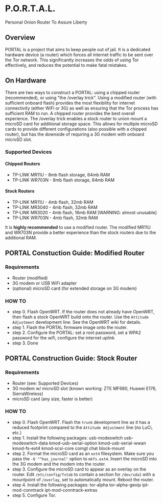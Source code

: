P.O.R.T.A.L.
======

Personal Onion Router To Assure Liberty

Overview
--------

PORTAL is a project that aims to keep people out of jail. It is a dedicated hardware device (a router) which forces all internet traffic to be sent over the Tor network. This significantly increases the odds of using Tor effectively, and reduces the potential to make fatal mistakes. 

On Hardware
------------
There are two ways to construct a PORTAL: using a chipped router (recommended), or using "the /overlay trick". Using a modified router (with sufficient onboard flash) provides the most flexibility for internet connectivity (either WiFi or 3G) as well as ensuring that the Tor process has sufficient RAM to run. A chipped router provides the best overall experience. The /overlay trick enables a stock router to union mount a microSD card for additional storage space. This allows for multiple microSD cards to provide different configurations (also possible with a chipped router), but has the downside of requiring a 3G modem with onboard microSD slot. 

### Supported Devices ###
#### Chipped Routers ####
* TP-LINK MR11U - 8mb flash storage, 64mb RAM
* TP-LINK WR703N - 8mb flash storage, 64mb RAM

#### Stock Routers ####
* TP-LINK MR11U - 4mb flash, 32mb RAM
* TP-LINK MR3040 - 4mb flash, 32mb RAM
* TP-LINK MR3020 - 4mb flash, 16mb RAM [WARNING: almost unusable]
* TP-LINK WR703N - 4mb flash, 32mb RAM

It is **highly recommended** to use a modified router. The modified MR11U and WR703N provide a better experience than the stock routers due to the additional RAM. 

PORTAL Constuction Guide: Modified Router
-----------------------------------------
### Requirements ###
* Router (modified)
* 3G modem or USB WiFi adapter
* (optional) microSD card (for extended storage on 3G modem)

### HOW TO ###
* step 0. Flash OpenWRT. If the router does not already have OpenWRT, then flash a stock OpenWRT build onto the router. Use the `Attitude Adjustment` development line. See the OpenWRT wiki for details. 
* step 1. Flash the PORTAL firmware image onto the router.
* step 2. Configure the PORTAL: set a root password, set a WPA2 password for the wifi, configure the internet uplink
* step 3. Done

PORTAL Construction Guide: Stock Router
---------------------------------------
### Requirements ###
* Router (see: Supported Devices)
* 3G modem w/ microSD slot (known working: ZTE MF680, Huawei E176, SierraWireless)
* microSD card (any size, faster is better)

### HOW TO ###
* step 0. Flash OpenWRT. Flash the `trunk` development line as it has a reduced footprint compared to the `Attitude Adjustment` line (no LuCi, etc.)
* step 1. Install the following packages:
    usb-modeswitch usb-modeswitch-data 
    kmod-usb-serial-option kmod-usb-serial-wwan 
    kmod-fs-ext4 kmod-scsi-core
    comgt chat
    block-mount
* step 2. Format the microSD card as an `ext4` filesystem. Make sure you pass the `-O "^has_journal"` option to `mkfs.ext4`. Insert the microSD into the 3G modem and the modem into the router.
* step 3. Configure the microSD card to appear as an overlay on the router. Edit `/etc/config/fstab` to contain a section for `/dev/sda1` with a mountpoint of `/overlay`, set to automatically mount. Reboot the router.
* step 4. Install the following packages:
    tor-alpha tor-alpha-geoip
    ipt-mod-conntrack ipt-mod-conntrack-extras
* step 5. Configure Tor. 
    